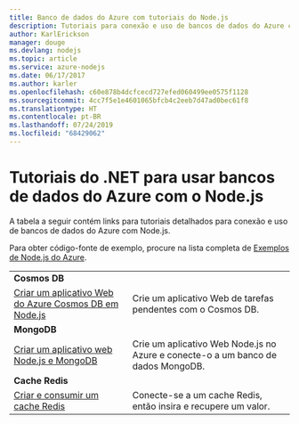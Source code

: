 ```yaml
---
title: Banco de dados do Azure com tutoriais do Node.js
description: Tutoriais para conexão e uso de bancos de dados do Azure com Node.js.
author: KarlErickson
manager: douge
ms.devlang: nodejs
ms.topic: article
ms.service: azure-nodejs
ms.date: 06/17/2017
ms.author: karler
ms.openlocfilehash: c60e878b4dcfcecd727efed060499ee0575f1128
ms.sourcegitcommit: 4cc7f5e1e4601065bfcb4c2eeb7d47ad0bec61f8
ms.translationtype: HT
ms.contentlocale: pt-BR
ms.lasthandoff: 07/24/2019
ms.locfileid: "68429062"
---
```

# <a name="tutorials-for-using-azure-databases-with-nodejs"></a>Tutoriais do .NET para usar bancos de dados do Azure com o Node.js

A tabela a seguir contém links para tutoriais detalhados para conexão e uso de bancos de dados do Azure com Node.js. 

Para obter código-fonte de exemplo, procure na lista completa de [Exemplos de Node.js do Azure](https://azure.microsoft.com/resources/samples/?term=nodejs).

| | |
|---|---|
| **Cosmos DB** ||
| [Criar um aplicativo Web do Azure Cosmos DB em Node.js](/azure/documentdb/documentdb-nodejs-application?toc=/azure/javascript/toc.json&bc=/azure/javascript/breadcrumb/toc.json) | Crie um aplicativo Web de tarefas pendentes com o Cosmos DB.  |
| **MongoDB** ||
| [Criar um aplicativo web Node.js e MongoDB](/azure/app-service-web/app-service-web-tutorial-nodejs-mongodb-app?toc=/azure/javascript/toc.json&bc=/azure/javascript/breadcrumb/toc.json) | Crie um aplicativo Web Node.js no Azure e conecte-o a um banco de dados MongoDB.  |
| **Cache Redis** | |
| [Criar e consumir um cache Redis](/azure/redis-cache/cache-nodejs-get-started?toc=/azure/javascript/toc.json&bc=/azure/javascript/breadcrumb/toc.json) | Conecte-se a um cache Redis, então insira e recupere um valor.
